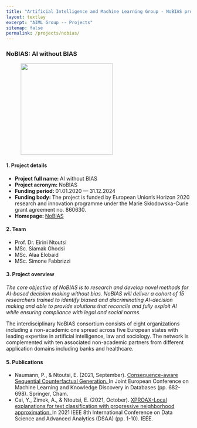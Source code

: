 ```yaml
---
title: "Artificial Intelligence and Machine Learning Group - NoBIAS project"
layout: textlay
excerpt: "AIML Group -- Projects"
sitemap: false
permalink: /projects/nobias/
---
```


### NoBIAS: AI without BIAS
<div>
<figure class="fourth">
  <img src="{{ site.url }}{{ site.baseurl }}/images/logopic/logo-nobias.png" style="width: 250px">  
</figure>
</div>

#### 1. Project details
- <b>Project full name: </b> AI without BIAS
- <b>Project acronym: </b> NoBIAS 
- <b>Funding period: </b> 01.01.2020 — 31.12.2024
- <b>Funding body: </b> The project is funded by European Union’s Horizon 2020 research and innovation programme under the Marie Skłodowska-Curie grant agreement no. 860630.
- <b>Homepage: </b> <a href="https://nobias-project.eu">NoBIAS </a>


#### 2. Team
- Prof. Dr. Eirini Ntoutsi
- MSc. Siamak Ghodsi
- MSc. Alaa Elobaid
- MSc. Simone Fabbrizzi

#### 3. Project overview
<i>The core objective of NoBIAS is to research and develop novel methods for AI-based decision making without bias. NoBIAS will deliver a cohort of 15 researchers trained to identify biased and discriminating AI-decision making and able to provide solutions that reconcile and fully exploit AI while ensuring compliance with legal and social norms. </i>

The interdisciplinary NoBIAS consortium consists of eight organizations including a non-academic one spread across five European states with leading expertise in artificial intelligence, law and sociology. The network is complemented with ten associated non-academic partners from different application domains including banks and healthcare.
#### 5. Publications
- Naumann, P., & Ntoutsi, E. (2021, September). <a href = "https://link.springer.com/chapter/10.1007/978-3-030-86520-7_42">Consequence-aware Sequential Counterfactual Generation. </a> In Joint European Conference on Machine Learning and Knowledge Discovery in Databases (pp. 682-698). Springer, Cham.
- Cai, Y., Zimek, A., & Ntoutsi, E. (2021, October). <a href ="https://doi.org/10.1109/DSAA53316.2021.9564153"> XPROAX-Local explanations for text classification with progressive neighborhood approximation. </a> In 2021 IEEE 8th International Conference on Data Science and Advanced Analytics (DSAA) (pp. 1-10). IEEE.
